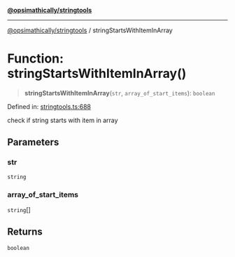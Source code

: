 [**@opsimathically/stringtools**](../README.md)

***

[@opsimathically/stringtools](../README.md) / stringStartsWithItemInArray

# Function: stringStartsWithItemInArray()

> **stringStartsWithItemInArray**(`str`, `array_of_start_items`): `boolean`

Defined in: [stringtools.ts:688](https://github.com/opsimathically/stringtools/blob/5714d320fcdf7327680edd07bd6d383b6db26812/src/stringtools.ts#L688)

check if string starts with item in array

## Parameters

### str

`string`

### array\_of\_start\_items

`string`[]

## Returns

`boolean`
